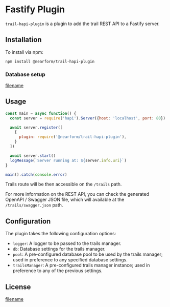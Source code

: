 # Fastify Plugin

`trail-hapi-plugin` is a plugin to add the trail REST API to a Fastify server.

## Installation

To install via npm:

```
npm install @nearform/trail-hapi-plugin
```

### Database setup

[filename](_database.md ':include')

## Usage

```javascript
const main = async function() {
  const server = require('hapi').Server({host: 'localhost', port: 80})

  await server.register([
    {
      plugin: require('@nearform/trail-hapi-plugin'),
    }
  ])

  await server.start()
  logMessage(`Server running at: ${server.info.uri}`)
}

main().catch(console.error)
```

Trails route will be then accessible on the `/trails` path.

For more information on the REST API, you can check the generated OpenAPI / Swagger JSON file, which will available at the `/trails/swagger.json` path.

## Configuration

The plugin takes the following configuration options:

*   `logger`: A logger to be passed to the trails manager.
*   `db`: Database settings for the trails manager.
*   `pool`: A pre-configured database pool to be used by the trails manager; used in preference to any specified database settings.
*   `trailsManager`: A pre-configured trails manager instance; used in preference to any of the previous settings.

## License

[filename](_license.md ':include')
